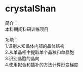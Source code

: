# crystalShan  
简介：  
本科期间科研训练项目  
  
功能：  
1.识别未知晶体内部的晶体结构  
2.从单晶相中提取单个晶粒和单晶胞  
3.识别晶胞的晶向  
4.使用拟合和插补的方法计算形变梯度  

